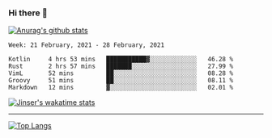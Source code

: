 ### Hi there 👋

[![Anurag's github stats](https://github-readme-stats.vercel.app/api?username=jinserrr&show_icons=true)](https://github.com/anuraghazra/github-readme-stats)


<!--START_SECTION:waka-->
```text
Week: 21 February, 2021 - 28 February, 2021

Kotlin     4 hrs 53 mins   ███████████▓░░░░░░░░░░░░░   46.28 % 
Rust       2 hrs 57 mins   ███████░░░░░░░░░░░░░░░░░░   27.99 % 
VimL       52 mins         ██░░░░░░░░░░░░░░░░░░░░░░░   08.28 % 
Groovy     51 mins         ██░░░░░░░░░░░░░░░░░░░░░░░   08.11 % 
Markdown   12 mins         ▓░░░░░░░░░░░░░░░░░░░░░░░░   02.01 % 
```
<!--END_SECTION:waka-->

[![Jinser's wakatime stats](https://github-readme-stats.vercel.app/api/wakatime?username=jinser)](https://github.com/anuraghazra/github-readme-stats)

***

[![Top Langs](https://github-readme-stats.vercel.app/api/top-langs/?username=jinserrr)](https://github.com/anuraghazra/github-readme-stats)
